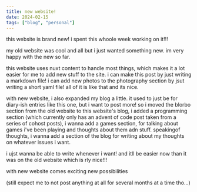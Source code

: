 ```yaml
---
title: new website!
date: 2024-02-15
tags: ["blog", "personal"]
---
```


this website is brand new! i spent this whoole week working on it!!!

my old website was cool and all but i just wanted something new. im very happy with the new so far.

this website uses nuxt content to handle most things, which makes it a lot easier for me to add new stuff to the site. i can make this post by just writing a markdown file! i can add new photos to the photography section by jsut writing a short yaml file! all of it is like that and its nice.

with new website, i also expanded my blog a little. it used to just be for diary-ish entries like this one, but i want to post more! so i moved the blorbo section from the old website to this website's blog, i added a programming section (which currently only has an advent of code post taken from a series of cohost posts), i wanna add a games section, for talking about games i've been playing and thoughts about them adn stuff. speakingof thoughts, i wanna add a section of the blog for writing about my thoughts on whatever issues i want.

i ujst wanna be able to write whenever i want! and itll be easier now than it was on the old website which is rly nice!!!

with new website comes exciting new possibilities

(still expect me to not post anything at all for several months at a time tho...)
